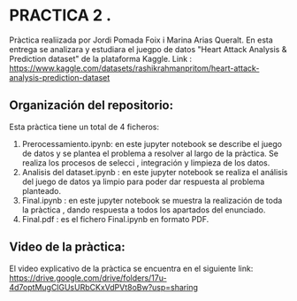 #  PRACTICA 2 . 
 
Pràctica realiizada por Jordi Pomada Foix i Marina Arias Queralt. En esta entrega se analizara y estudiara el juegpo de datos "Heart Attack Analysis & Prediction dataset" de la plataforma Kaggle.  Link : https://www.kaggle.com/datasets/rashikrahmanpritom/heart-attack-analysis-prediction-dataset

## Organización del repositorio:

Esta pràctica tiene un total de 4 ficheros:

1. Prerocessamiento.ipynb:  en este jupyter notebook se describe el juego de datos y se plantea el problema a resolver al largo de la pràctica. Se realiza los procesos de selecci , integración y limpieza de los datos.
2.  Analisis del dataset.ipynb : en este jupyter notebook se realiza el análisis del juego de datos ya limpio para poder dar respuesta al problema planteado.
3.  Final.ipynb : en este jupyter notebook se muestra la realización de toda la pràctica , dando respuesta a todos los apartados del enunciado.
4.  Final.pdf : es el fichero Final.ipynb en formato PDF.

## Video de la pràctica:
El video explicativo de la pràctica se encuentra en el siguiente link: https://drive.google.com/drive/folders/17u-4d7optMugClGUsURbCKxVdPVt8oBw?usp=sharing
